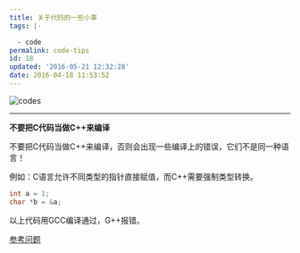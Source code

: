 ```yaml
---
title: 关于代码的一些小事
tags: |-

  - code
permalink: code-tips
id: 18
updated: '2016-05-21 12:32:28'
date: 2016-04-18 11:53:52
---
```



![codes](http://chenjx.cn/content/images/2016/04/techwelkin-javascript-code-word-collage.jpg)

___

**不要把C代码当做C++来编译**

不要把C代码当做C++来编译，否则会出现一些编译上的错误，它们不是同一种语言！

例如：C语言允许不同类型的指针直接赋值，而C++需要强制类型转换。

```C
int a = 1;
char *b = &a;
```

以上代码用GCC编译通过，G++报错。

[参考问题](http://stackoverflow.com/questions/5099669/invalid-conversion-from-void-to-char-when-using-malloc)


